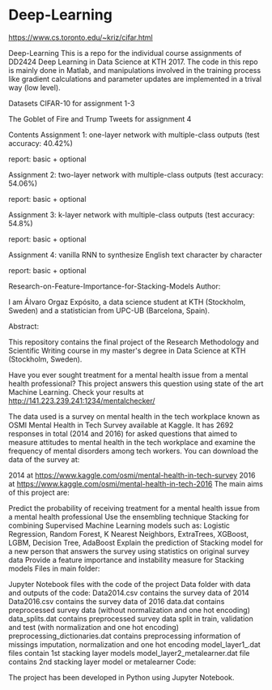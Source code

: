 # Deep-Learning

https://www.cs.toronto.edu/~kriz/cifar.html



Deep-Learning
This is a repo for the individual course assignments of DD2424 Deep Learning in Data Science at KTH 2017. The code in this repo is mainly done in Matlab, and manipulations involved in the training process like gradient calculations and parameter updates are implemented in a trival way (low level).

Datasets
CIFAR-10 for assignment 1-3

The Goblet of Fire and Trump Tweets for assignment 4

Contents
Assignment 1: one-layer network with multiple-class outputs (test accuracy: 40.42%)

report: basic + optional

Assignment 2: two-layer network with multiple-class outputs (test accuracy: 54.06%)

report: basic + optional

Assignment 3: k-layer network with multiple-class outputs (test accuracy: 54.8%)

report: basic + optional

Assignment 4: vanilla RNN to synthesize English text character by character

report: basic + optional



Research-on-Feature-Importance-for-Stacking-Models
Author:

I am Álvaro Orgaz Expósito, a data science student at KTH (Stockholm, Sweden) and a statistician from UPC-UB (Barcelona, Spain).

Abstract:

This repository contains the final project of the Research Methodology and Scientific Writing course in my master's degree in Data Science at KTH (Stockholm, Sweden).

Have you ever sought treatment for a mental health issue from a mental health professional? This project answers this question using state of the art Machine Learning. Check your results at http://141.223.239.241:1234/mentalchecker/

The data used is a survey on mental health in the tech workplace known as OSMI Mental Health in Tech Survey available at Kaggle. It has 2692 responses in total (2014 and 2016) for asked questions that aimed to measure attitudes to mental health in the tech workplace and examine the frequency of mental disorders among tech workers. You can download the data of the survey at:

2014 at https://www.kaggle.com/osmi/mental-health-in-tech-survey
2016 at https://www.kaggle.com/osmi/mental-health-in-tech-2016
The main aims of this project are:

Predict the probability of receiving treatment for a mental health issue from a mental health professional
Use the ensembling technique Stacking for combining Supervised Machine Learning models such as: Logistic Regression, Random Forest, K Nearest Neighbors, ExtraTrees, XGBoost, LGBM, Decision Tree, AdaBoost
Explain the prediction of Stacking model for a new person that answers the survey using statistics on original survey data
Provide a feature importance and instability measure for Stacking models
Files in main folder:

Jupyter Notebook files with the code of the project
Data folder with data and outputs of the code:
Data2014.csv contains the survey data of 2014
Data2016.csv contains the survey data of 2016
data.dat contains preprocessed survey data (without normalization and one hot encoding)
data_splits.dat contains preprocessed survey data split in train, validation and test (with normalization and one hot encoding)
preprocessing_dictionaries.dat contains preprocessing information of missings imputation, normalization and one hot encoding
model_layer1_.dat files contain 1st stacking layer models
model_layer2_metalearner.dat file contains 2nd stacking layer model or metalearner
Code:

The project has been developed in Python using Jupyter Notebook.
